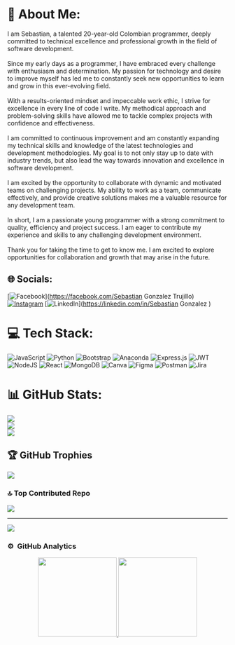# 💫 About Me:
I am Sebastian, a talented 20-year-old Colombian programmer, deeply committed to technical excellence and professional growth in the field of software development.<br><br>Since my early days as a programmer, I have embraced every challenge with enthusiasm and determination. My passion for technology and desire to improve myself has led me to constantly seek new opportunities to learn and grow in this ever-evolving field.<br><br>With a results-oriented mindset and impeccable work ethic, I strive for excellence in every line of code I write. My methodical approach and problem-solving skills have allowed me to tackle complex projects with confidence and effectiveness.<br><br>I am committed to continuous improvement and am constantly expanding my technical skills and knowledge of the latest technologies and development methodologies. My goal is to not only stay up to date with industry trends, but also lead the way towards innovation and excellence in software development.<br><br>I am excited by the opportunity to collaborate with dynamic and motivated teams on challenging projects. My ability to work as a team, communicate effectively, and provide creative solutions makes me a valuable resource for any development team.<br><br>In short, I am a passionate young programmer with a strong commitment to quality, efficiency and project success. I am eager to contribute my experience and skills to any challenging development environment.<br><br>Thank you for taking the time to get to know me. I am excited to explore opportunities for collaboration and growth that may arise in the future.


## 🌐 Socials:
[![Facebook](https://img.shields.io/badge/Facebook-%231877F2.svg?logo=Facebook&logoColor=white)](https://facebook.com/Sebastian Gonzalez Trujillo) [![Instagram](https://img.shields.io/badge/Instagram-%23E4405F.svg?logo=Instagram&logoColor=white)](https://instagram.com/sebas.gonzalez28) [![LinkedIn](https://img.shields.io/badge/LinkedIn-%230077B5.svg?logo=linkedin&logoColor=white)](https://linkedin.com/in/Sebastian Gonzalez ) 

# 💻 Tech Stack:
![JavaScript](https://img.shields.io/badge/javascript-%23323330.svg?style=flat-square&logo=javascript&logoColor=%23F7DF1E) ![Python](https://img.shields.io/badge/python-3670A0?style=flat-square&logo=python&logoColor=ffdd54) ![Bootstrap](https://img.shields.io/badge/bootstrap-%238511FA.svg?style=flat-square&logo=bootstrap&logoColor=white) ![Anaconda](https://img.shields.io/badge/Anaconda-%2344A833.svg?style=flat-square&logo=anaconda&logoColor=white) ![Express.js](https://img.shields.io/badge/express.js-%23404d59.svg?style=flat-square&logo=express&logoColor=%2361DAFB) ![JWT](https://img.shields.io/badge/JWT-black?style=flat-square&logo=JSON%20web%20tokens) ![NodeJS](https://img.shields.io/badge/node.js-6DA55F?style=flat-square&logo=node.js&logoColor=white) ![React](https://img.shields.io/badge/react-%2320232a.svg?style=flat-square&logo=react&logoColor=%2361DAFB) ![MongoDB](https://img.shields.io/badge/MongoDB-%234ea94b.svg?style=flat-square&logo=mongodb&logoColor=white) ![Canva](https://img.shields.io/badge/Canva-%2300C4CC.svg?style=flat-square&logo=Canva&logoColor=white) ![Figma](https://img.shields.io/badge/figma-%23F24E1E.svg?style=flat-square&logo=figma&logoColor=white) ![Postman](https://img.shields.io/badge/Postman-FF6C37?style=flat-square&logo=postman&logoColor=white) ![Jira](https://img.shields.io/badge/jira-%230A0FFF.svg?style=flat-square&logo=jira&logoColor=white)
# 📊 GitHub Stats:
![](https://github-readme-stats.vercel.app/api?username=SebastianGT2003&theme=dark&hide_border=false&include_all_commits=false&count_private=false)<br/>
![](https://github-readme-streak-stats.herokuapp.com/?user=SebastianGT2003&theme=dark&hide_border=false)<br/>
![](https://github-readme-stats.vercel.app/api/top-langs/?username=SebastianGT2003&theme=dark&hide_border=false&include_all_commits=false&count_private=false&layout=compact)

## 🏆 GitHub Trophies
![](https://github-profile-trophy.vercel.app/?username=SebastianGT2003&theme=monokai&no-frame=false&no-bg=true&margin-w=4)

### 🔝 Top Contributed Repo
![](https://github-contributor-stats.vercel.app/api?username=SebastianGT2003&limit=5&theme=monokai&combine_all_yearly_contributions=true)

---
[![](https://visitcount.itsvg.in/api?id=SebastianGT2003&icon=0&color=0)](https://visitcount.itsvg.in)

<!-- Proudly created with GPRM ( https://gprm.itsvg.in ) -->

### ⚙️ &nbsp;GitHub Analytics

<p align="center">
<a href="https://github.com/ArisGuimera">
  <img height="180em" src="https://github-readme-stats-eight-theta.vercel.app/api?username=ArisGuimera&show_icons=true&theme=algolia&include_all_commits=true&count_private=true"/>
  <img height="180em" src="https://github-readme-stats-eight-theta.vercel.app/api/top-langs/?username=ArisGuimera&layout=compact&langs_count=8&theme=algolia"/>
</a>
</p>
